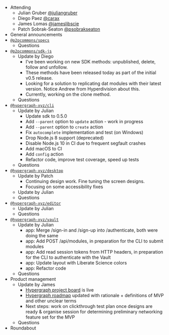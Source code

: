 -   Attending
    - Julian Gruber [@juliangruber](https://twitter.com/juliangruber)
    - Diego Paez [@carax](https://twitter.com/carax)
    - James Lomas [@jameslibscie](https://github.com/jameslibscie)
    - Patch Sobrak-Seaton [@psobrakseaton](https://twitter.com/psobrakseaton)
-   General announcements
-   [`@p2pcommons/specs`](https://github.com/p2pcommons/specs)
    - Questions
-   [`@p2pcommons/sdk-js`](https://github.com/p2pcommons/sdk-js)
    - Update by Diego
        - I've been working on new SDK methods: unpublished, delete, follow and unfollow.
        - These methods have been released today as part of the initial v0.5 release.
        - Looking for a solution to replicating dat modules with their latest version. Notice Andrew from Hyperdivision about this.
        - Currently, working on the clone method.
    - Questions
-   [`@hypergraph-xyz/cli`](https://github.com/hypergraph-xyz/cli)
    - Update by Julian
        - Update sdk to 0.5.0
        - Add `--parent` option to `update` action - work in progress
        - Add `--parent` option to `create` action
        - Fix `autocomplete` implementation and test (on Windows)
        - Drop Node.js 8 support (deprecated)
        - Disable Node.js 10 in CI due to frequent segfault crashes
        - Add macOS to CI
        - Add `config` action
        - Refactor code, improve test coverage, speed up tests
    - Questions
-   [`@hypergraph-xyz/desktop`](https://github.com/hypergraph-xyz/desktop)
    - Update by Patch
        - Continuing design work. Fine tuning the screen designs.
        - Focusing on some accessibility fixes
    - Update by Julian
    - Questions
-   [`@hypergraph-xyz/editor`](https://github.com/hypergraph-xyz/editor)
    - Update by Julian
    - Questions
-   [`@hypergraph-xyz/vault`](https://github.com/hypergraph-xyz/vault)
    - Update by Julian
        - app: Merge /sign-in and /sign-up into /authenticate, both were doing the same
        - app: Add POST /api/modules, in preparation for the CLI to submit modules
        - app: Add read session tokens from HTTP headers, in preparation for the CLI to authenticate with the Vault
        - app: Update layout with Liberate Science colors
        - app: Refactor code
    - Questions
-   Product management
    - Update by James
        - [Hypergraph project board](https://github.com/orgs/hypergraph-xyz/projects/2) is live
        - [Hypergraph roadmap](https://github.com/hypergraph-xyz/desktop/wiki/Roadmap) updated with rationale + definitions of MVP and other unclear terms
        - Next steps: work on clickthrough test plan once designs are ready & organise session for determining preliminary networking feature set for the MVP
    - Questions
- Roundabout

